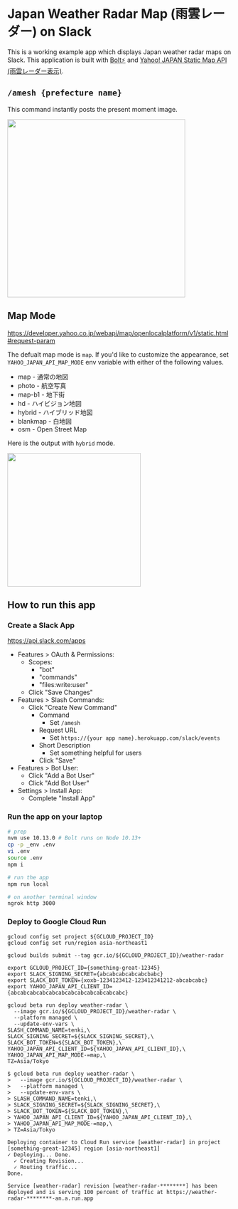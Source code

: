 # Japan Weather Radar Map (雨雲レーダー) on Slack

This is a working example app which displays Japan weather radar maps on Slack. This application is built with [Bolt⚡️](https://github.com/SlackAPI/bolt) and [Yahoo! JAPAN Static Map API (雨雲レーダー表示)](https://developer.yahoo.co.jp/webapi/map/openlocalplatform/v1/static.html#exp_weather).

## `/amesh {prefecture name}`

This command instantly posts the present moment image.

<img src="https://raw.githubusercontent.com/seratch/slack-weather-radar-map/master/images/demo_amesh_tokyo_now.gif" height=400/>

## Map Mode

https://developer.yahoo.co.jp/webapi/map/openlocalplatform/v1/static.html#request-param

The defualt map mode is `map`. If you'd like to customize the appearance, set `YAHOO_JAPAN_API_MAP_MODE` env variable with either of the following values.

* map - 通常の地図
* photo - 航空写真
* map-b1 - 地下街
* hd - ハイビジョン地図
* hybrid - ハイブリッド地図
* blankmap - 白地図
* osm - Open Street Map

Here is the output with `hybrid` mode.

<img src="https://raw.githubusercontent.com/seratch/slack-weather-radar-map/master/images/demo_amesh_fukuoka_hybrid_mode.gif" height=300/>

## How to run this app

### Create a Slack App

https://api.slack.com/apps

* Features > OAuth & Permissions:
  * Scopes:
    * "bot"
    * "commands"
    * "files:write:user"
  * Click "Save Changes"
* Features > Slash Commands:
  * Click "Create New Command"
    * Command
      * Set `/amesh`
    * Request URL
      * Set `https://{your app name}.herokuapp.com/slack/events`
    * Short Description
      * Set something helpful for users
    * Click "Save"
* Features > Bot User:
  * Click "Add a Bot User"
  * Click "Add Bot User"
* Settings > Install App:
  * Complete "Install App"

### Run the app on your laptop

```bash
# prep
nvm use 10.13.0 # Bolt runs on Node 10.13+
cp -p _env .env
vi .env
source .env
npm i

# run the app
npm run local

# on another terminal window
ngrok http 3000
```

### Deploy to Google Cloud Run

```
gcloud config set project ${GCLOUD_PROJECT_ID}
gcloud config set run/region asia-northeast1

gcloud builds submit --tag gcr.io/${GCLOUD_PROJECT_ID}/weather-radar

export GCLOUD_PROJECT_ID={something-great-12345}
export SLACK_SIGNING_SECRET={abcabcabcabcabcbabc}
export SLACK_BOT_TOKEN={xoxb-1234123412-123412341212-abcabcabc}
export YAHOO_JAPAN_API_CLIENT_ID={abcabcabcabcabcabcabcabcabcabcabcabc}

gcloud beta run deploy weather-radar \
  --image gcr.io/${GCLOUD_PROJECT_ID}/weather-radar \
  --platform managed \
  --update-env-vars \
SLASH_COMMAND_NAME=tenki,\
SLACK_SIGNING_SECRET=${SLACK_SIGNING_SECRET},\
SLACK_BOT_TOKEN=${SLACK_BOT_TOKEN},\
YAHOO_JAPAN_API_CLIENT_ID=${YAHOO_JAPAN_API_CLIENT_ID},\
YAHOO_JAPAN_API_MAP_MODE-=map,\
TZ=Asia/Tokyo
```

```
$ gcloud beta run deploy weather-radar \
>   --image gcr.io/${GCLOUD_PROJECT_ID}/weather-radar \
>   --platform managed \
>   --update-env-vars \
> SLASH_COMMAND_NAME=tenki,\
> SLACK_SIGNING_SECRET=${SLACK_SIGNING_SECRET},\
> SLACK_BOT_TOKEN=${SLACK_BOT_TOKEN},\
> YAHOO_JAPAN_API_CLIENT_ID=${YAHOO_JAPAN_API_CLIENT_ID},\
> YAHOO_JAPAN_API_MAP_MODE-=map,\
> TZ=Asia/Tokyo

Deploying container to Cloud Run service [weather-radar] in project [something-great-12345] region [asia-northeast1]
✓ Deploying... Done.
  ✓ Creating Revision...
  ✓ Routing traffic...
Done.

Service [weather-radar] revision [weather-radar-********] has been deployed and is serving 100 percent of traffic at https://weather-radar-********-an.a.run.app
````
